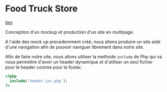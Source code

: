 # Food Truck Store

[lien](#paragraphe)

Conception d'un mockup et production d'un site en multipage.

A l'aide des mock up precedemment créé, nous allons produire un site aidé d'une navigation afin de pouvoir naviguer librement dans notre site.


<a name="paragraphe"/>

Afin de faire notre site, nous allons utiliser la methode `include` de Php qui va nous permettre d'avoir un header dynamique et d'utiliser un seul fichier pour le header comme pour le footer.

```Php
<?php
  include('header.inc.php');
?>


```
